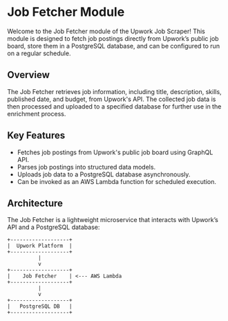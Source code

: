 # Job Fetcher Module

Welcome to the Job Fetcher module of the Upwork Job Scraper! This module is designed to fetch job postings directly from Upwork’s public job board, store them in a PostgreSQL database, and can be configured to run on a regular schedule.

## Overview

The Job Fetcher retrieves job information, including title, description, skills, published date, and budget, from Upwork's API. The collected job data is then processed and uploaded to a specified database for further use in the enrichment process.

## Key Features

- Fetches job postings from Upwork's public job board using GraphQL API.
- Parses job postings into structured data models.
- Uploads job data to a PostgreSQL database asynchronously.
- Can be invoked as an AWS Lambda function for scheduled execution.

## Architecture

The Job Fetcher is a lightweight microservice that interacts with Upwork’s API and a PostgreSQL database:

```
+-------------------+
|  Upwork Platform  |
+-------------------+
          |
          v
+-------------------+
|    Job Fetcher    | <--- AWS Lambda
+-------------------+
          |
          v
+-------------------+
|   PostgreSQL DB   |
+-------------------+
```
